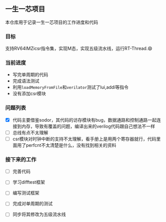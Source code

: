 ## 一生一芯项目

本仓库用于记录一生一芯项目的工作进度和代码

### 目标

支持RV64IMZicsr指令集，实现M态，实现五级流水线，运行RT-Thread.:smile:

### 当前进度

+ 写完单周期的代码
+ 完成语法测试
+ 利用`loadMemoryFromFile`和`verilator`测试了lui,addi等指令
+ 没有添加csr模块

### 问题列表

+ [x] 代码主要借鉴sodor，其代码的访存模块有bug，数据通路和控制通路一起连接到内存，导致有覆盖的问题，编译出来的verilog代码跟自己想法不一样
+ [ ] 总线有点不太理解
+ [ ] csr模块对时钟中断的支持不太理解，看手册上是用两个寄存器就行，代码里面用了perfcnt不太清楚是什么，没有找到相关的资料

### 接下来的工作

- [ ] 完善代码
- [ ] 学习difftest框架
- [ ] 编写测试框架
- [ ] 完成对单周期的测试
- [ ] 同步将其修改为五级流水线

